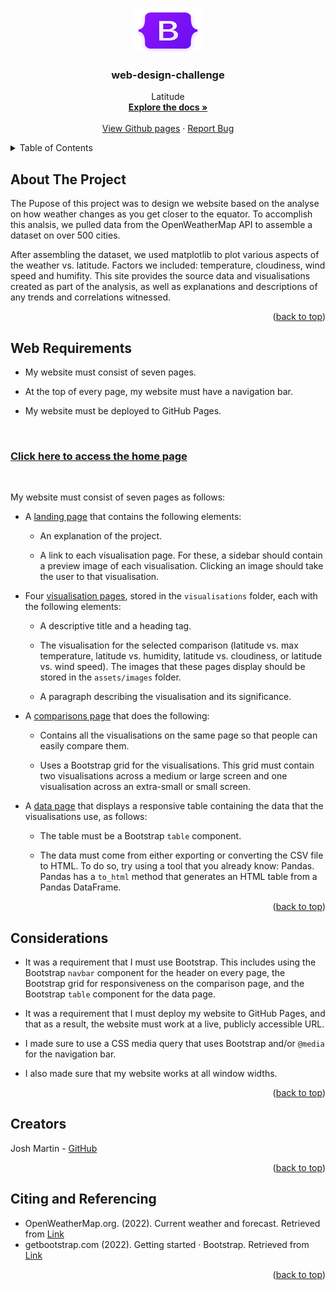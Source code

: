 
<a name="readme-top"></a>

<!-- PROJECT LOGO -->
<br />
<div align="center">
  <a href="https://github.com/joshmartin33/web-design-challenge">
    <img src="assets/images/bootstrap-logo-shadow.png" alt="Logo1" width="110" height="70">
  </a>

<h3 align="center">web-design-challenge</h3>

  <p align="center">
    Latitude
    <br />
    <a href="https://github.com/joshmartin33/web-design-challenge" target="_blank"><strong>Explore the docs »</strong></a>
    <br />
    <br />
    <a href="https://joshmartin33.github.io/web-design-challenge/" target="_blank">View Github pages</a>
    ·
    <a href="https://github.com/joshmartin33/web-design-challenge/issues">Report Bug</a>
  </p>
</div>


<!-- TABLE OF CONTENTS -->
<details>
  <summary>Table of Contents</summary>
  <ol>
    <li><a href="#about-the-project">About The Project</a></li>
    <li><a href="#web-requirements">Web Requirements</a></li>
    <li><a href="#considerations">Considerations</a></li>
    <li><a href="#creators">Creators</a></li>
    <li><a href="#citing-and-referencing">Citing and Referencing</a></li>
  </ol>
</details>



<!-- ABOUT THE PROJECT -->
## About The Project

The Pupose of this project was to design we website based on the analyse on how weather changes as you get closer to the equator. To accomplish this analsis, we pulled data from the OpenWeatherMap API to assemble a dataset on over 500 cities.

After assembling the dataset, we used matplotlib to plot various aspects of the weather vs. latitude. Factors we included: temperature, cloudiness, wind speed and humifity. This site provides the source data and visualisations created as part of the analysis, as well as explanations and descriptions of any trends and correlations witnessed.

<p align="right">(<a href="#readme-top">back to top</a>)</p>

<!-- Web Requirements -->
## Web Requirements

<ul>
    <li>
        <p>My website must consist of seven pages.</p>
    </li>
    <li>
        <p>At the top of every page, my website must have a navigation bar.</p>
    </li>
    <li>
        <p>My website must be deployed to GitHub Pages.</p>
    </li>
</ul>

<br>
<h3><a href="https://joshmartin33.github.io/web-design-challenge/index.html" target="_blank">Click here to access the home page</a></h3>
<br>

<p>My website must consist of seven pages as follows:</p>
<ul>
        <li>
            <p>A <a href="https://joshmartin33.github.io/web-design-challenge/index.html" target="_blank">landing page</a> that contains the following elements:</p>
            <ul>
                <li>
                    <p>An explanation of the project.</p>
                </li>
                <li>
                    <p>A link to each visualisation page. For these, a sidebar should contain a preview image of each visualisation. Clicking an image should take the user to that visualisation.</p>
                </li>
            </ul>
        </li>
        <li>
            <p>Four <a href="https://joshmartin33.github.io/web-design-challenge/visualisations/temperature.html" target="_blank">visualisation pages</a>, stored in the <code>visualisations</code> folder, each with the following elements:</p>
            <ul>
                <li>
                    <p>A descriptive title and a heading tag.</p>
                </li>
                <li>
                    <p>The visualisation for the selected comparison (latitude vs. max temperature, latitude vs. humidity, latitude vs. cloudiness, or latitude vs. wind speed). The images that these pages display should be stored in the <code>assets/images</code> folder.</p>
                </li>
                <li>
                    <p>A paragraph describing the visualisation and its significance.</p>
                </li>
            </ul>
        </li>
        <li>
            <p>A <a href="https://joshmartin33.github.io/web-design-challenge/visualisations/comparison.html" target="_blank">comparisons page</a> that does the following:</p>
            <ul>
                <li>
                    <p>Contains all the visualisations on the same page so that people can easily compare them.</p>
                </li>
                <li>
                    <p>Uses a Bootstrap grid for the visualisations. This grid must contain two visualisations across a medium or large screen and one visualisation across an extra-small or small screen.</p>
                </li>
            </ul>
        </li>
        <li>
            <p>A <a href="https://joshmartin33.github.io/web-design-challenge/visualisations/data.html">data page</a> that displays a responsive table containing the data that the visualisations use, as follows:</p>
            <ul>
                <li>
                    <p>The table must be a Bootstrap <code>table</code> component.</p>
                </li>
                <li>
                    <p>The data must come from either exporting or converting the CSV file to HTML. To do so, try using a tool that you already know: Pandas. Pandas has a <code>to_html</code> method that generates an HTML table from a Pandas DataFrame.
                    </p>
                </li>
            </ul>
        </li>
    </ul>



<p align="right">(<a href="#readme-top">back to top</a>)</p>


<!-- Considerations -->
## Considerations

<ul>
        <li>
            <p>It was a requirement that I must use Bootstrap. This includes using the Bootstrap <code>navbar</code> component for the header on every page, the Bootstrap grid for responsiveness on the comparison page, and the Bootstrap <code>table</code> component for the data page.</p>
        </li>
        <li>
            <p>It was a requirement that I must deploy my website to GitHub Pages, and that as a result, the website must work at a live, publicly accessible URL.</p>
        </li>
        <li>
            <p>I made sure to use a CSS media query that uses Bootstrap and/or <code>@media</code> for the navigation bar.</p>
        </li>
        <li>
            <p>I also made sure that my website works at all window widths.</p>
        </li>
    </ul>

<p align="right">(<a href="#readme-top">back to top</a>)</p>

<!-- Creators -->
## Creators

Josh Martin - <a href="https://github.com/joshmartin33">GitHub</a>


<p align="right">(<a href="#readme-top">back to top</a>)</p>

<!-- Citing and Referencing -->
## Citing and Referencing

* OpenWeatherMap.org. (2022). Сurrent weather and forecast. Retrieved from <a href="https://openweathermap.org/">Link</a>
* getbootstrap.com (2022). Getting started · Bootstrap. Retrieved from <a href="https://getbootstrap.com/">Link</a>


<p align="right">(<a href="#readme-top">back to top</a>)</p>